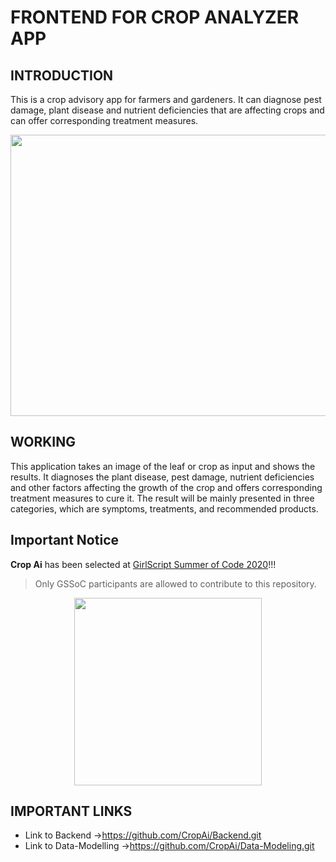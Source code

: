 # FRONTEND FOR CROP ANALYZER APP

## INTRODUCTION

This is a crop advisory app for farmers and gardeners. It can diagnose pest damage, plant disease and nutrient deficiencies that are affecting crops and can offer corresponding treatment measures.

<p align="center">
  <img width="550" height="450" src="https://github.com/CropAi/Frontend/blob/master/logo-designs/LogoDesign-%202.jpg">
</p>


## WORKING

This application takes an image of the leaf or crop as input and shows the results. It diagnoses the plant disease, pest damage, nutrient deficiencies and other factors affecting the growth of the crop and offers corresponding treatment measures to cure it. The result will be mainly presented in three categories, which are symptoms, treatments, and recommended products.


## Important Notice

**Crop Ai** has been selected at [GirlScript Summer of Code 2020](https://www.gssoc.tech/)!!!

>Only GSSoC participants are allowed to contribute to this repository.

<p align="center">
  <img width="300" height="300" src="https://github.com/Sapna2001/Frontend/blob/master/logo-designs/gssoc-logo.png">
</p>


## IMPORTANT LINKS

* Link to Backend ->https://github.com/CropAi/Backend.git
* Link to Data-Modelling ->https://github.com/CropAi/Data-Modeling.git


